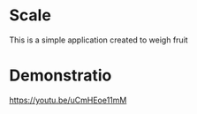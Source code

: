 # Scale
This is a simple application created to weigh fruit
# Demonstratio
https://youtu.be/uCmHEoe11mM
